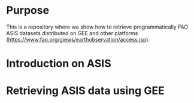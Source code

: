 # Purpose
This is a repository where we show how to retrieve programmatically FAO ASIS datasets distributed on GEE and other platforms (https://www.fao.org/giews/earthobservation/access.jsp). 
# Introduction on ASIS

# Retrieving ASIS data using GEE
